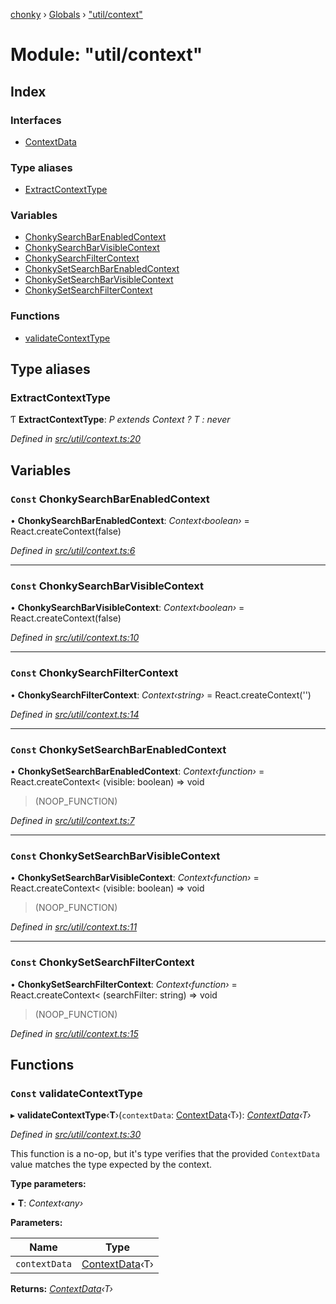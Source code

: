 [chonky](../README.md) › [Globals](../globals.md) › ["util/context"](_util_context_.md)

# Module: "util/context"

## Index

### Interfaces

* [ContextData](../interfaces/_util_context_.contextdata.md)

### Type aliases

* [ExtractContextType](_util_context_.md#extractcontexttype)

### Variables

* [ChonkySearchBarEnabledContext](_util_context_.md#const-chonkysearchbarenabledcontext)
* [ChonkySearchBarVisibleContext](_util_context_.md#const-chonkysearchbarvisiblecontext)
* [ChonkySearchFilterContext](_util_context_.md#const-chonkysearchfiltercontext)
* [ChonkySetSearchBarEnabledContext](_util_context_.md#const-chonkysetsearchbarenabledcontext)
* [ChonkySetSearchBarVisibleContext](_util_context_.md#const-chonkysetsearchbarvisiblecontext)
* [ChonkySetSearchFilterContext](_util_context_.md#const-chonkysetsearchfiltercontext)

### Functions

* [validateContextType](_util_context_.md#const-validatecontexttype)

## Type aliases

###  ExtractContextType

Ƭ **ExtractContextType**: *P extends Context<infer T> ? T : never*

*Defined in [src/util/context.ts:20](https://github.com/TimboKZ/Chonky/blob/8056a68/src/util/context.ts#L20)*

## Variables

### `Const` ChonkySearchBarEnabledContext

• **ChonkySearchBarEnabledContext**: *Context‹boolean›* = React.createContext<boolean>(false)

*Defined in [src/util/context.ts:6](https://github.com/TimboKZ/Chonky/blob/8056a68/src/util/context.ts#L6)*

___

### `Const` ChonkySearchBarVisibleContext

• **ChonkySearchBarVisibleContext**: *Context‹boolean›* = React.createContext<boolean>(false)

*Defined in [src/util/context.ts:10](https://github.com/TimboKZ/Chonky/blob/8056a68/src/util/context.ts#L10)*

___

### `Const` ChonkySearchFilterContext

• **ChonkySearchFilterContext**: *Context‹string›* = React.createContext<string>('')

*Defined in [src/util/context.ts:14](https://github.com/TimboKZ/Chonky/blob/8056a68/src/util/context.ts#L14)*

___

### `Const` ChonkySetSearchBarEnabledContext

• **ChonkySetSearchBarEnabledContext**: *Context‹function›* = React.createContext<
    (visible: boolean) => void
>(NOOP_FUNCTION)

*Defined in [src/util/context.ts:7](https://github.com/TimboKZ/Chonky/blob/8056a68/src/util/context.ts#L7)*

___

### `Const` ChonkySetSearchBarVisibleContext

• **ChonkySetSearchBarVisibleContext**: *Context‹function›* = React.createContext<
    (visible: boolean) => void
>(NOOP_FUNCTION)

*Defined in [src/util/context.ts:11](https://github.com/TimboKZ/Chonky/blob/8056a68/src/util/context.ts#L11)*

___

### `Const` ChonkySetSearchFilterContext

• **ChonkySetSearchFilterContext**: *Context‹function›* = React.createContext<
    (searchFilter: string) => void
>(NOOP_FUNCTION)

*Defined in [src/util/context.ts:15](https://github.com/TimboKZ/Chonky/blob/8056a68/src/util/context.ts#L15)*

## Functions

### `Const` validateContextType

▸ **validateContextType**‹**T**›(`contextData`: [ContextData](../interfaces/_util_context_.contextdata.md)‹T›): *[ContextData](../interfaces/_util_context_.contextdata.md)‹T›*

*Defined in [src/util/context.ts:30](https://github.com/TimboKZ/Chonky/blob/8056a68/src/util/context.ts#L30)*

This function is a no-op, but it's type verifies that the provided `ContextData`
value matches the type expected by the context.

**Type parameters:**

▪ **T**: *Context‹any›*

**Parameters:**

Name | Type |
------ | ------ |
`contextData` | [ContextData](../interfaces/_util_context_.contextdata.md)‹T› |

**Returns:** *[ContextData](../interfaces/_util_context_.contextdata.md)‹T›*
